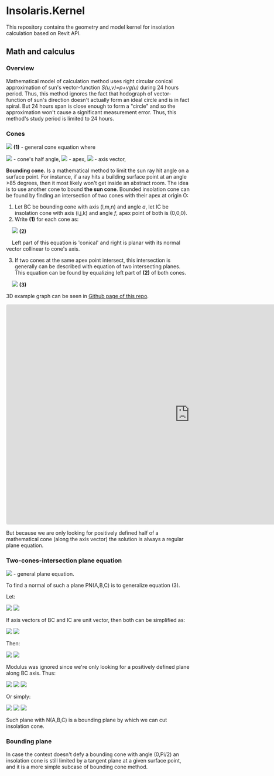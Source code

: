 # Insolaris.Kernel
This repository contains the geometry and model kernel for insolation calculation based on Revit API.

## Math and calculus
### Overview
Mathematical model of calculation method uses right circular conical approximation of sun's vector-function *S(u,v)=p+vg(u)* during 24 hours period. Thus, this method ignores the fact that hodograph of vector-function of sun's direction doesn't actually form an ideal circle and is in fact spiral. But 24 hours span is close enough to form a "circle" and so the approximation won't cause a significant measurement error. Thus, this method's study period is limited to 24 hours.
### Cones
<img src="https://render.githubusercontent.com/render/math?math=\large (l(x-x_1)%2Bm(y-y_1)%2Bn(z-z_1))^2=cos^2(\alpha)(l^{2}%2Bm^{2}%2Bn^{2})((x-x_1)^2%2B(y-y_1)^2%2B(z-z_1)^2)"> **(1)** - general cone equation where

<img src="https://render.githubusercontent.com/render/math?math=\alpha"> - cone's half angle,
<img src="https://render.githubusercontent.com/render/math?math=P(x_1,y_1,z_1)"> - apex,
<img src="https://render.githubusercontent.com/render/math?math=N(l,m,n)"> - axis vector,

**Bounding cone.** Is a mathematical method to limit the sun ray hit angle on a surface point. For instance, if a ray hits a building surface point at an angle >85 degrees, then it most likely won't get inside an abstract room. The idea is to use another cone to bound **the sun cone**. Bounded insolation cone can be found by finding an intersection of two cones with their apex at origin O:

1. Let BC be bounding cone with axis (l,m,n) and angle *a*, let IC be insolation cone with axis (i,j,k) and angle *f*, apex point of both is (0,0,0).
2. Write **(1)** for each cone as:

&nbsp;&nbsp;&nbsp;&nbsp;<img src="https://render.githubusercontent.com/render/math?math=\large (x^2%2By^2%2Bz^2)=\frac{(lx%2Bmy%2Bnz)^2}{cos^2(\alpha)(l^{2}%2Bm^{2}%2Bn^{2})}"> **(2)**

&nbsp;&nbsp;&nbsp;&nbsp;Left part of this equation is 'conical' and right is planar with its normal vector collinear to cone's axis.

3. If two cones at the same apex point intersect, this intersection is generally can be described with equation of two intersecting planes. This equation can be found by equalizing left part of **(2)** of both cones.

&nbsp;&nbsp;&nbsp;&nbsp;<img src="https://render.githubusercontent.com/render/math?math=\large \frac{(lx%2Bmy%2Bnz)^2}{cos^2(\alpha)(l^{2}%2Bm^{2}%2Bn^{2})}=\frac{(ix%2Bjy%2Bkz)^2}{cos^2(f)(i^2%2Bj^2%2Bk^2)}"> **(3)**

3D example graph can be seen in [Github page of this repo](https://kimvladislav.github.io/Insolaris.Kernel/). 

<iframe src="https://www.geogebra.org/classic/kdk6xwfv?embed" width="1000" height="600" allowfullscreen style="border: 1px solid #e4e4e4;border-radius: 4px;" frameborder="0"></iframe>

But because we are only looking for positively defined half of a mathematical cone (along the axis vector) the solution is always a regular plane equation.
### Two-cones-intersection plane equation
<img src="https://render.githubusercontent.com/render/math?math=Ax%2BBy%2BCz=0"> - general plane equation.

To find a normal of such a plane PN(A,B,C) is to generalize equation (3). 

Let: 

<img src="https://render.githubusercontent.com/render/math?math=B_1=cos^2(\alpha)(l^{2}%2Bm^{2}%2Bn^{2})">
<img src="https://render.githubusercontent.com/render/math?math=B_2=cos^2(f)(i^{2}%2Bj^{2}%2Bk^{2})">

If axis vectors of BC and IC are unit vector, then both can be simplified as:

<img src="https://render.githubusercontent.com/render/math?math=B_1=cos^2(\alpha)">
<img src="https://render.githubusercontent.com/render/math?math=B_2=cos^2(f)">

Then:

<img src="https://render.githubusercontent.com/render/math?math=\large B_2(lx%2Bmy%2Bnz)^2=B_1(ix%2Bjy%2Bkz)^2">

<img src="https://render.githubusercontent.com/render/math?math=\large \sqrt{B_2}(lx%2Bmy%2Bnz)-\sqrt{B_1}(ix%2Bjy%2Bkz)=0"> 

Modulus was ignored since we're only looking for a positively defined plane along BC axis. Thus:

<img src="https://render.githubusercontent.com/render/math?math=A=\sqrt{B_2}l-\sqrt{B_1}i">
<img src="https://render.githubusercontent.com/render/math?math=B=\sqrt{B_2}m-\sqrt{B_1}j">
<img src="https://render.githubusercontent.com/render/math?math=C=\sqrt{B_2}n-\sqrt{B_1}k">

Or simply:

<img src="https://render.githubusercontent.com/render/math?math=A=cos(f)l-\cos(\alpha)i">
<img src="https://render.githubusercontent.com/render/math?math=B=cos(f)m-\cos(\alpha)j">
<img src="https://render.githubusercontent.com/render/math?math=C=cos(f)n-\cos(\alpha)k">

Such plane with N(A,B,C) is a bounding plane by which we can cut insolation cone.

### Bounding plane
In case the context doesn't defy a bounding cone with angle (0,Pi/2) an insolation cone is still limited by a tangent plane at a given surface point, and it is a more simple subcase of bounding cone method.
